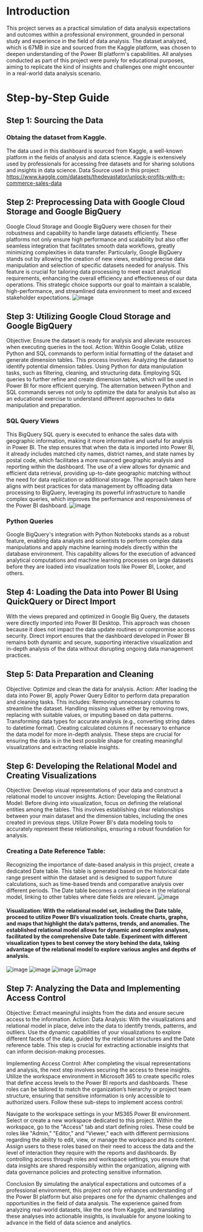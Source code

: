 # Introduction
This project serves as a practical simulation of data analysis expectations and outcomes within a professional environment, grounded in personal study and experience in the field of data analysis. The dataset analyzed, which is 67MB in size and sourced from the Kaggle platform, was chosen to deepen understanding of the Power BI platform's capabilities. All analyses conducted as part of this project were purely for educational purposes, aiming to replicate the kind of insights and challenges one might encounter in a real-world data analysis scenario.

# Step-by-Step Guide

##  Step 1: Sourcing the Data
###  Obtaing the dataset from Kaggle.
The data used in this dashboard is sourced from Kaggle, a well-known platform in the fields of analysis and data science. Kaggle is extensively used by professionals for accessing free datasets and for sharing solutions and insights in data science.
Data Source used in this project: https://www.kaggle.com/datasets/thedevastator/unlock-profits-with-e-commerce-sales-data

## Step 2: Preprocessing Data with Google Cloud Storage and Google BigQuery
Google Cloud Storage and Google BigQuery were chosen for their robustness and capability to handle large datasets efficiently. These platforms not only ensure high performance and scalability but also offer seamless integration that facilitates smooth data workflows, greatly minimizing complexities in data transfer. Particularly, Google BigQuery stands out by allowing the creation of new views, enabling precise data manipulation and selection of specific datasets needed for analysis. This feature is crucial for tailoring data processing to meet exact analytical requirements, enhancing the overall efficiency and effectiveness of our data operations. This strategic choice supports our goal to maintain a scalable, high-performance, and streamlined data environment to meet and exceed stakeholder expectations.
![image](https://github.com/BrunoMRopke/MyProjects/assets/38227297/61d527a5-b640-4971-b031-71be0567da77)


## Step 3: Utilizing Google Cloud Storage and Google BigQuery
Objective: Ensure the dataset is ready for analysis and alleviate resources when executing queries in the tool.
Action: Within Google Colab, utilize Python and SQL commands to perform initial formatting of the dataset and generate dimension tables. This process involves:
Analyzing the dataset to identify potential dimension tables.
Using Python for data manipulation tasks, such as filtering, cleaning, and structuring data.
Employing SQL queries to further refine and create dimension tables, which will be used in Power BI for more efficient querying.
The alternation between Python and SQL commands serves not only to optimize the data for analysis but also as an educational exercise to understand different approaches to data manipulation and preparation.
### SQL Query Views
This BigQuery SQL query is executed to enhance the sales data with geographic information, making it more informative and useful for analysis in Power BI. The step ensures that when the data is imported into Power BI, it already includes matched city names, district names, and state names by postal code, which facilitates a more nuanced geographic analysis and reporting within the dashboard. The use of a view allows for dynamic and efficient data retrieval, providing up-to-date geographic matching without the need for data replication or additional storage. The approach taken here aligns with best practices for data management by offloading data processing to BigQuery, leveraging its powerful infrastructure to handle complex queries, which improves the performance and responsiveness of the Power BI dashboard.
![image](https://github.com/BrunoMRopke/MyProjects/assets/38227297/15e35b7b-3007-4154-a3a4-d096ffce2fc2)

### Python Queries
Google BigQuery's integration with Python Notebooks stands as a robust feature, enabling data analysts and scientists to perform complex data manipulations and apply machine learning models directly within the database environment. This capability allows for the execution of advanced analytical computations and machine learning processes on large datasets before they are loaded into visualization tools like Power BI, Looker, and others.

## Step 4: Loading the Data into Power BI Using QuickQuery or Direct Import
With the views prepared and optimized in Google Big Query, the datasets were directly imported into Power BI Desktop. This approach was chosen because it does not impact the data update routines or compromise access security. Direct import ensures that the dashboard developed in Power BI remains both dynamic and secure, supporting interactive visualization and in-depth analysis of the data without disrupting ongoing data management practices.

## Step 5: Data Preparation and Cleaning
Objective: Optimize and clean the data for analysis.
Action: After loading the data into Power BI, apply Power Query Editor to perform data preparation and cleaning tasks. This includes:
Removing unnecessary columns to streamline the dataset.
Handling missing values either by removing rows, replacing with suitable values, or imputing based on data patterns.
Transforming data types for accurate analysis (e.g., converting string dates to datetime format).
Creating calculated columns if necessary to enhance the data model for more in-depth analysis.
These steps are crucial for ensuring the data is in the best possible shape for creating meaningful visualizations and extracting reliable insights.

## Step 6: Developing the Relational Model and Creating Visualizations  
Objective: Develop visual representations of your data and construct a relational model to uncover insights.
Action:
Developing the Relational Model: Before diving into visualization, focus on defining the relational entities among the tables. This involves establishing clear relationships between your main dataset and the dimension tables, including the ones created in previous steps. Utilize Power BI's data modeling tools to accurately represent these relationships, ensuring a robust foundation for analysis.

### Creating a Date Reference Table:
Recognizing the importance of date-based analysis in this project, create a dedicated Date table. This table is generated based on the historical date range present within the dataset and is designed to support future calculations, such as time-based trends and comparative analysis over different periods. The Date table becomes a central piece in the relational model, linking to other tables where date fields are relevant.
![image](https://github.com/BrunoMRopke/MyProjects/assets/38227297/5a34be12-efa8-4f8c-bc47-173d5f773880)


#### Visualization: With the relational model set, including the Date table, proceed to utilize Power BI’s visualization tools. Create charts, graphs, and maps that highlight the data’s patterns, trends, and anomalies. The established relational model allows for dynamic and complex analyses, facilitated by the comprehensive Date table. Experiment with different visualization types to best convey the story behind the data, taking advantage of the relational model to explore various angles and depths of analysis.
![image](https://github.com/BrunoMRopke/MyProjects/assets/38227297/bf4283f5-a5c5-4054-b722-278d3ca1bbba)
![image](https://github.com/BrunoMRopke/MyProjects/assets/38227297/f0383cef-b9af-4f96-a52f-75949b876659)
![image](https://github.com/BrunoMRopke/MyProjects/assets/38227297/9b7eb8f6-56bb-4fbb-a6a5-d5ef2cd6fea1)
![image](https://github.com/BrunoMRopke/MyProjects/assets/38227297/83537075-a41e-493d-a0db-addfea05ef5b)

## Step 7: Analyzing the Data and Implementing Access Control
Objective: Extract meaningful insights from the data and ensure secure access to the information.
Action:
Data Analysis: With the visualizations and relational model in place, delve into the data to identify trends, patterns, and outliers. Use the dynamic capabilities of your visualizations to explore different facets of the data, guided by the relational structures and the Date reference table. This step is crucial for extracting actionable insights that can inform decision-making processes.

Implementing Access Control: After completing the visual representations and analysis, the next step involves securing the access to these insights. Utilize the workspace environment in Microsoft 365 to create specific roles that define access levels to the Power BI reports and dashboards. These roles can be tailored to match the organization’s hierarchy or project team structure, ensuring that sensitive information is only accessible to authorized users. Follow these sub-steps to implement access control:

Navigate to the workspace settings in your MS365 Power BI environment.
Select or create a new workspace dedicated to this project.
Within the workspace, go to the "Access" tab and start defining roles. These could be roles like "Admin," "Editor," and "Viewer," each with different permissions regarding the ability to edit, view, or manage the workspace and its content.
Assign users to these roles based on their need to access the data and the level of interaction they require with the reports and dashboards.
By controlling access through roles and workspace settings, you ensure that data insights are shared responsibly within the organization, aligning with data governance policies and protecting sensitive information.

Conclusion
By simulating the analytical expectations and outcomes of a professional environment, this project not only enhances understanding of the Power BI platform but also prepares one for the dynamic challenges and opportunities in the field of data analysis. The experience gained from analyzing real-world datasets, like the one from Kaggle, and translating these analyses into actionable insights, is invaluable for anyone looking to advance in the field of data science and analytics.
